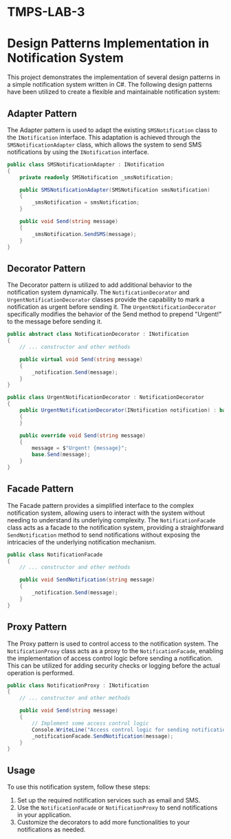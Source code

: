 # TMPS-LAB-3
# Design Patterns Implementation in Notification System

This project demonstrates the implementation of several design patterns in a simple notification system written in C#. The following design patterns have been utilized to create a flexible and maintainable notification system:

## Adapter Pattern
The Adapter pattern is used to adapt the existing `SMSNotification` class to the `INotification` interface. This adaptation is achieved through the `SMSNotificationAdapter` class, which allows the system to send SMS notifications by using the `INotification` interface.
```csharp
public class SMSNotificationAdapter : INotification
{
    private readonly SMSNotification _smsNotification;

    public SMSNotificationAdapter(SMSNotification smsNotification)
    {
        _smsNotification = smsNotification;
    }

    public void Send(string message)
    {
        _smsNotification.SendSMS(message);
    }
}
```

## Decorator Pattern
The Decorator pattern is utilized to add additional behavior to the notification system dynamically. The `NotificationDecorator` and `UrgentNotificationDecorator` classes provide the capability to mark a notification as urgent before sending it. The `UrgentNotificationDecorator` specifically modifies the behavior of the Send method to prepend "Urgent!" to the message before sending it.
```csharp
public abstract class NotificationDecorator : INotification
{
    // ... constructor and other methods

    public virtual void Send(string message)
    {
        _notification.Send(message);
    }
}

public class UrgentNotificationDecorator : NotificationDecorator
{
    public UrgentNotificationDecorator(INotification notification) : base(notification)
    {
    }

    public override void Send(string message)
    {
        message = $"Urgent! {message}";
        base.Send(message);
    }
}
```

## Facade Pattern
The Facade pattern provides a simplified interface to the complex notification system, allowing users to interact with the system without needing to understand its underlying complexity. The `NotificationFacade` class acts as a facade to the notification system, providing a straightforward `SendNotification` method to send notifications without exposing the intricacies of the underlying notification mechanism.
```csharp
public class NotificationFacade
{
    // ... constructor and other methods

    public void SendNotification(string message)
    {
        _notification.Send(message);
    }
}
```

## Proxy Pattern
The Proxy pattern is used to control access to the notification system. The `NotificationProxy` class acts as a proxy to the `NotificationFacade`, enabling the implementation of access control logic before sending a notification. This can be utilized for adding security checks or logging before the actual operation is performed.
```csharp
public class NotificationProxy : INotification
{
    // ... constructor and other methods

    public void Send(string message)
    {
        // Implement some access control logic
        Console.WriteLine("Access control logic for sending notifications.");
        _notificationFacade.SendNotification(message);
    }
}
```

## Usage
To use this notification system, follow these steps:

1. Set up the required notification services such as email and SMS.
2. Use the `NotificationFacade` or `NotificationProxy` to send notifications in your application.
3. Customize the decorators to add more functionalities to your notifications as needed.
